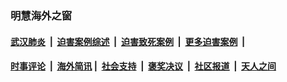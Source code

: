 
### 明慧海外之窗

####  [武汉肺炎](indexes/365.md?t=05140101) &nbsp;|&nbsp;  [迫害案例综述](indexes/328.md?t=05140101) &nbsp;|&nbsp; [迫害致死案例](indexes/277.md?t=05140101)  &nbsp;|&nbsp; [更多迫害案例](indexes/81.md?t=05140101)  &nbsp;|&nbsp; 
####  [时事评论](indexes/19.md?t=05140101) &nbsp;|&nbsp; [海外简讯](indexes/245.md?t=05140101)&nbsp;|&nbsp;  [社会支持](indexes/140.md?t=05140101) &nbsp;|&nbsp; [褒奖决议](indexes/282.md?t=05140101) &nbsp;|&nbsp; [社区报道](indexes/91.md?t=05140101)  &nbsp;|&nbsp; [天人之间](indexes/78.md?t=05140101) 

